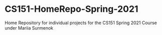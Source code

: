 # CS151-HomeRepo-Spring-2021
 Home Repository for individual projects for the CS151 Spring 2021 Course under Mariia Surmenok
